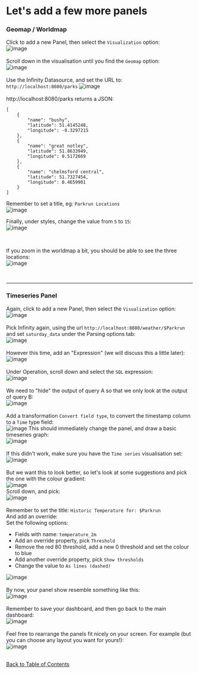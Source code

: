 # Let's add a few more panels
### Geomap / Worldmap

Click to add a new Panel, then select the `Visualization` option:<br/>
![image](https://github.com/user-attachments/assets/301fd9ec-87f8-48ce-86b7-5370a8e3ba62)
<br/><br>
Scroll down in the visualisation until you find the `Geomap` option:<br/>
![image](https://github.com/user-attachments/assets/7b814dad-0b85-4fe1-a17e-1b6a9e00244e)
<br/><br/>
Use the Infinity Datasource, and set the URL to: `http://localhost:8080/parks`
![image](https://github.com/user-attachments/assets/04aef6fb-1d2c-4bac-8d50-bad49520ee30)
<br/><br/>
http://localhost:8080/parks returns a JSON:<br/>
```
[
    {
        "name": "bushy",
        "latitude": 51.4145248,
        "longitude": -0.3297215
    },
    {
        "name": "great notley",
        "latitude": 51.8633949,
        "longitude": 0.5172669
    },
    {
        "name": "chelmsford central",
        "latitude": 51.7327454,
        "longitude": 0.4659901
    }
]
```

Remember to set a title, eg: `Parkrun Locations`</br>
![image](https://github.com/user-attachments/assets/e07fdbd7-a361-4505-8ad6-b5a74767cecb)
<br/>

Finally, under styles, change the value from `5` to `15`:<br/>
![image](https://github.com/user-attachments/assets/d3dddc70-dff9-4faa-b07c-84482f8fe26a)

<br/>

If you zoom in the worldmap a bit, you should be able to see the three locations:<br/>
![image](https://github.com/user-attachments/assets/dc810c83-9e44-4b38-a6a7-d6dcde73b943)

<br/>
<hr/>

### Timeseries Panel
Again, click to add a new Panel, then select the `Visualization` option:<br/>
![image](https://github.com/user-attachments/assets/301fd9ec-87f8-48ce-86b7-5370a8e3ba62)
<br/><br/>
Pick Infinity again, using the url `http://localhost:8080/weather/$Parkrun` and set `saturday_data` under the Parsing options tab:<br/>
![image](https://github.com/user-attachments/assets/d928ccfc-1af4-4eae-b6a7-d91d838aa601)
<br/><br/>
However this time, add an "Expression" (we will discuss this a little later):<br/>
![image](https://github.com/user-attachments/assets/d0ec7c52-59cf-4908-8e57-debf4c0e7ccb)
<br/><br/>
Under Operation, scroll down and select the `SQL` expression:<br/>
![image](https://github.com/user-attachments/assets/fb15c7f6-64d3-41f3-a144-cde583995569)
<br/><br/>
We need to "hide" the output of query A so that we only look at the output of query B:<br/>
![image](https://github.com/user-attachments/assets/f299cb21-c3a0-4955-a30a-38e33a7d652d)
<br/><br/>
Add a transformation `Convert field type`, to convert the timestamp column to a `Time` type field:<br/>
![image](https://github.com/user-attachments/assets/cb819ed7-b5d1-4439-bdd6-67a4cb10e399)
This should immediately change the panel, and draw a basic timeseries graph:<br/>
![image](https://github.com/user-attachments/assets/b9494c04-d1c5-436d-a7df-bcf1847c933a)
<br/><br/>
If this didn't work, make sure you have the `Time series` visualisation set:<br/>
![image](https://github.com/user-attachments/assets/1988d678-a758-4ee4-a0bd-56fe4167764a)
<br/><br/>
But we want this to look better, so let's look at some suggestions and pick the one with the colour gradient:<br/>
![image](https://github.com/user-attachments/assets/a6f72f19-145f-42b9-ac7e-d4d433951001)
<br/>
Scroll down, and pick:<br/>
![image](https://github.com/user-attachments/assets/729c97ba-a36c-49f5-a1de-1bbc8a4200c3)
<br/><br/>
Remember to set the title: `Historic Temperature for: $Parkrun`<br/>
And add an override:<br/>
Set the following options:
- Fields with name: `temperature_2m`
- Add an override property, pick `Threshold`
- Remove the red 80 threshold, add a new 0 threshold and set the colour to blue
- Add another override property, pick `Show thresholds`
- Change the value to `As lines (dashed)`

![image](https://github.com/user-attachments/assets/ca03988a-245d-4cd8-bb6a-9b9436647ed4)
<br/><br/>
By now, your panel show resemble something like this:<br/>
![image](https://github.com/user-attachments/assets/d542b03c-9ba2-4124-a0b5-53199d5ddeef)
<br/><br/>
Remember to save your dashboard, and then go back to the main dashboard:<br/>
![image](https://github.com/user-attachments/assets/10285e6d-d79b-48a6-bbc7-302fbe488139)
<br/><br/>
Feel free to rearrange the panels fit nicely on your screen. For example (but you can choose any layout you want for yours!):<br/>
![image](https://github.com/user-attachments/assets/2f1d08d7-813c-421d-a508-9a07af8fc8c7)
<br/><br/>

[Back to Table of Contents](https://github.com/grafana/dashboarding_workshop/blob/main/README.md)
